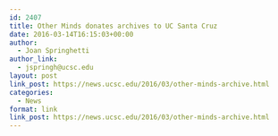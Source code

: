 ```yaml
---
id: 2407
title: Other Minds donates archives to UC Santa Cruz
date: 2016-03-14T16:15:03+00:00
author:
  - Joan Springhetti
author_link:
  - jspringh@ucsc.edu
layout: post
link_post: https://news.ucsc.edu/2016/03/other-minds-archive.html
categories:
  - News
format: link
link_post: https://news.ucsc.edu/2016/03/other-minds-archive.html
---
```

